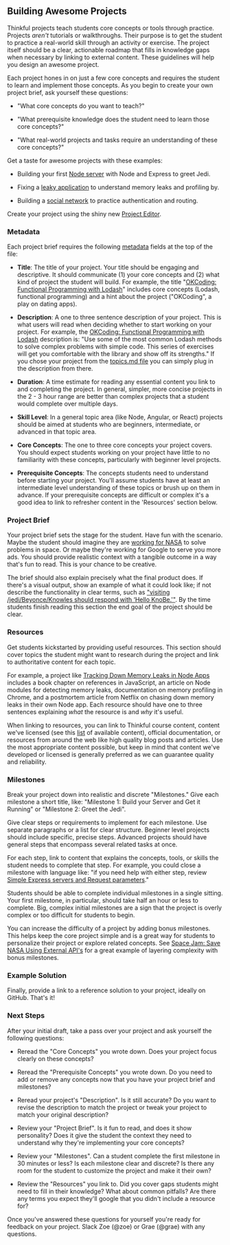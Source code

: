 ## Building Awesome Projects

Thinkful projects teach students core concepts or tools through practice.  Projects *aren't* tutorials or walkthroughs. Their purpose is to get the student to practice a real-world skill through an activity or exercise. The project itself should be a clear, actionable roadmap that fills in knowledge gaps when necessary by linking to external content. These guidelines will help you design an awesome project.

Each project hones in on just a few core concepts and requires the student to learn and implement those concepts.  As you begin to create your own project brief, ask yourself these questions:

- "What core concepts do you want to teach?"

- "What prerequisite knowledge does the student need to learn those core concepts?"

- "What real-world projects and tasks require an understanding of these core concepts?"

Get a taste for awesome projects with these examples:

- Building your first [Node server](https://projects.thinkful.com/12) with Node and Express to greet Jedi.

- Fixing a [leaky application](https://projects.thinkful.com/15) to understand memory leaks and profiling by.

- Building a [social network](https://projects.thinkful.com/7) to practice authentication and routing.

Create your project using the shiny new [Project Editor](https://projects.thinkful.com).

### Metadata

Each project brief requires the following [metadata](http://hiltmon.com/blog/2012/06/18/markdown-metadata/) fields at the top of the file:

- **Title**: The title of your project. Your title should be engaging and descriptive.  It should communicate (1) your core concepts and (2) what kind of project the student will build.
For example, the title "[OKCoding: Functional Programming with Lodash](https://github.com/Thinkful-Ed/thinkful-projects/blob/master/node/lodash/dating.md)" includes core concepts (Lodash, functional programming) and a hint about the project ("OKCoding", a play on dating apps).

- **Description**: A one to three sentence description of your project. This is what users will read when deciding whether to start working on your project. For example, the [OKCoding: Functional Programming with Lodash](https://projects.thinkful.com/14) description is: "Use some of the most common Lodash methods to solve complex problems with simple code. This series of exercises will get you comfortable with the library and show off its strengths." If you chose your project from the [topics.md file](https://github.com/Thinkful-Ed/thinkful-projects/blob/master/node/topics.md) you can simply plug in the description from there.

- **Duration**: A time estimate for reading any essential content you link to and completing the project.  In general, simpler, more concise projects in the 2 - 3 hour range are better than complex projects that a student would complete over multiple days.

- **Skill Level**: In a general topic area (like Node, Angular, or React) projects should be aimed at students who are beginners, intermediate, or advanced in that topic area.

- **Core Concepts**: The one to three core concepts your project covers. You should expect students working on your project have little to no familiarity with these concepts, particularly with beginner level projects.

- **Prerequisite Concepts**: The concepts students need to understand before starting your project. You'll assume students have at least an intermediate level understanding of these topics or brush up on them in advance. If your prerequisite concepts are difficult or complex it's a good idea to link to refresher content in the 'Resources' section below.


### Project Brief

Your project brief sets the stage for the student. Have fun with the scenario. Maybe the student should imagine they are [working for NASA](https://projects.thinkful.com/10) to solve problems in space. Or maybe they're working for Google to serve you more ads. You should provide realistic context with a tangible outcome in a way that's fun to read. This is your chance to be creative.

The brief should also explain precisely what the final product does. If there's a visual output, show an example of what it could look like; if not describe the functionality in clear terms, such as ["visiting /jedi/Beyonce/Knowles should respond with ‘Hello KnoBe.'"](https://projects.thinkful.com/12).  By the time students finish reading this section the end goal of the project should be clear.

### Resources

Get students kickstarted by providing useful resources. This section should cover topics the student might want to research during the project and link to authoritative content for each topic.

For example, a project like [Tracking Down Memory Leaks in Node Apps](https://projects.thinkful.com/15) includes a book chapter on references in JavaScript, an article on Node modules for detecting memory leaks, documentation on memory profiling in Chrome, and a postmortem article from Netflix on chasing down memory leaks in their own Node app. Each resource should have one to three sentences explaining *what* the resource is and *why* it's useful.

When linking to resources, you can link to Thinkful course content, content we've licensed (see this [list](https://docs.google.com/spreadsheets/d/1Zgx5ObMFN3Xl8Q3ZozLvfz6SN-yPXjvnmt4FGEnn2ts/edit#gid=0) of available content), official documentation, or resources from around the web like high quality blog posts and articles.  Use the most appropriate content possible, but keep in mind that content we've developed or licensed is generally preferred as we can guarantee quality and reliability.

### Milestones

Break your project down into realistic and discrete "Milestones."  Give each milestone a short title, like: "Milestone 1: Build your Server and Get it Running" or "Milestone 2: Greet the Jedi".

Give clear steps or requirements to implement for each milestone. Use separate paragraphs or a list for clear structure. Beginner level projects should include specific, precise steps.  Advanced projects should have general steps that encompass several related tasks at once.

For each step, link to content that explains the concepts, tools, or skills the student needs to complete that step.  For example, you could close a milestone with language like: "if you need help with either step, review [Simple Express servers and Request parameters](https://courses.thinkful.com/node-001v4/assignment/2.1.1)."

Students should be able to complete individual milestones in a single sitting. Your first milestone, in particular, should take half an hour or less to complete. Big, complex initial milestones are a sign that the project is overly complex or too difficult for students to begin.

You can increase the difficulty of a project by adding bonus milestones. This helps keep the core project simple and is a great way for students to personalize their project or explore related concepts.  See [Space Jam: Save NASA Using External API's](https://projects.thinkful.com/10) for a great example of layering complexity with bonus milestones.


### Example Solution

Finally, provide a link to a reference solution to your project, ideally on GitHub.  That's it!

### Next Steps

After your initial draft, take a pass over your project and ask yourself the following questions:

 - Reread the "Core Concepts" you wrote down. Does your project focus clearly on these concepts?

 - Reread the "Prerequisite Concepts" you wrote down.  Do you need to add or remove any concepts now that you have your project brief and milestones?

 - Reread your project's "Description".  Is it still accurate?  Do you want to revise the description to match the project or tweak your project to match your original description?

 - Review your "Project Brief". Is it fun to read, and does it show personality? Does it give the student the context they need to understand why they're implementing your core concepts?

 - Review your "Milestones".  Can a student complete the first milestone in 30 minutes or less?  Is each milestone clear and discrete?  Is there any room for the student to customize the project and make it their own?

 - Review the "Resources" you link to. Did you cover gaps students might need to fill in their knowledge?  What about common pitfalls? Are there any terms you expect they'll google that you didn't include a resource for?

Once you've answered these questions for yourself you're ready for feedback on your project. Slack Zoe (@zoe) or Grae (@grae) with any questions.
